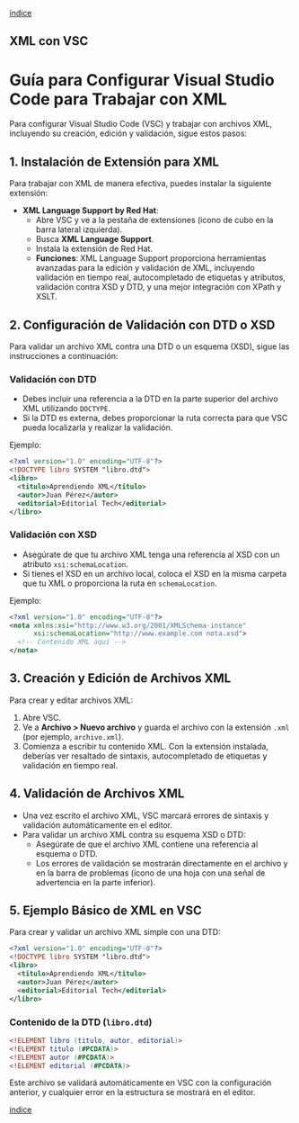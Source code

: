 [índice](./LM0400_indice.md)

## XML con VSC

# Guía para Configurar Visual Studio Code para Trabajar con XML

Para configurar Visual Studio Code (VSC) y trabajar con archivos XML, incluyendo su creación, edición y validación, sigue estos pasos:

## 1. Instalación de Extensión para XML

Para trabajar con XML de manera efectiva, puedes instalar la siguiente extensión:

- **XML Language Support by Red Hat**:
  - Abre VSC y ve a la pestaña de extensiones (icono de cubo en la barra lateral izquierda).
  - Busca **XML Language Support**.
  - Instala la extensión de Red Hat.
  - **Funciones**: XML Language Support proporciona herramientas avanzadas para la edición y validación de XML, incluyendo validación en tiempo real, autocompletado de etiquetas y atributos, validación contra XSD y DTD, y una mejor integración con XPath y XSLT.

## 2. Configuración de Validación con DTD o XSD

Para validar un archivo XML contra una DTD o un esquema (XSD), sigue las instrucciones a continuación:

### Validación con DTD

- Debes incluir una referencia a la DTD en la parte superior del archivo XML utilizando `DOCTYPE`.
- Si la DTD es externa, debes proporcionar la ruta correcta para que VSC pueda localizarla y realizar la validación.

Ejemplo:

```xml
<?xml version="1.0" encoding="UTF-8"?>
<!DOCTYPE libro SYSTEM "libro.dtd">
<libro>
  <titulo>Aprendiendo XML</titulo>
  <autor>Juan Pérez</autor>
  <editorial>Editorial Tech</editorial>
</libro>
```

### Validación con XSD

- Asegúrate de que tu archivo XML tenga una referencia al XSD con un atributo `xsi:schemaLocation`.
- Si tienes el XSD en un archivo local, coloca el XSD en la misma carpeta que tu XML o proporciona la ruta en `schemaLocation`.

Ejemplo:

```xml
<?xml version="1.0" encoding="UTF-8"?>
<nota xmlns:xsi="http://www.w3.org/2001/XMLSchema-instance"
      xsi:schemaLocation="http://www.example.com nota.xsd">
  <!-- Contenido XML aquí -->
</nota>
```

## 3. Creación y Edición de Archivos XML

Para crear y editar archivos XML:

1. Abre VSC.
2. Ve a **Archivo > Nuevo archivo** y guarda el archivo con la extensión `.xml` (por ejemplo, `archivo.xml`).
3. Comienza a escribir tu contenido XML. Con la extensión instalada, deberías ver resaltado de sintaxis, autocompletado de etiquetas y validación en tiempo real.

## 4. Validación de Archivos XML

- Una vez escrito el archivo XML, VSC marcará errores de sintaxis y validación automáticamente en el editor.
- Para validar un archivo XML contra su esquema XSD o DTD:
  - Asegúrate de que el archivo XML contiene una referencia al esquema o DTD.
  - Los errores de validación se mostrarán directamente en el archivo y en la barra de problemas (ícono de una hoja con una señal de advertencia en la parte inferior).

## 5. Ejemplo Básico de XML en VSC

Para crear y validar un archivo XML simple con una DTD:

```xml
<?xml version="1.0" encoding="UTF-8"?>
<!DOCTYPE libro SYSTEM "libro.dtd">
<libro>
  <titulo>Aprendiendo XML</titulo>
  <autor>Juan Pérez</autor>
  <editorial>Editorial Tech</editorial>
</libro>
```

### Contenido de la DTD (`libro.dtd`)

```dtd
<!ELEMENT libro (titulo, autor, editorial)>
<!ELEMENT titulo (#PCDATA)>
<!ELEMENT autor (#PCDATA)>
<!ELEMENT editorial (#PCDATA)>
```

Este archivo se validará automáticamente en VSC con la configuración anterior, y cualquier error en la estructura se mostrará en el editor.

[índice](./LM0400_indice.md)
